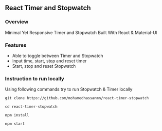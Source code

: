 ## React Timer and Stopwatch

### Overview
Minimal Yet Responsive Timer and Stopwatch Built With React & Material-UI 

### Features

* Able to toggle between Timer and Stopwatch
* Input time, start, stop and reset timer
* Start, stop and reset Stopwatch

### Instruction to run locally
Using following commands try to run Stopwatch & Timer locally

`git clone https://github.com/mohamedhassanmn/react-timer-stopwatch`

`cd react-timer-stopwatch`

`npm install`

`npm start`


